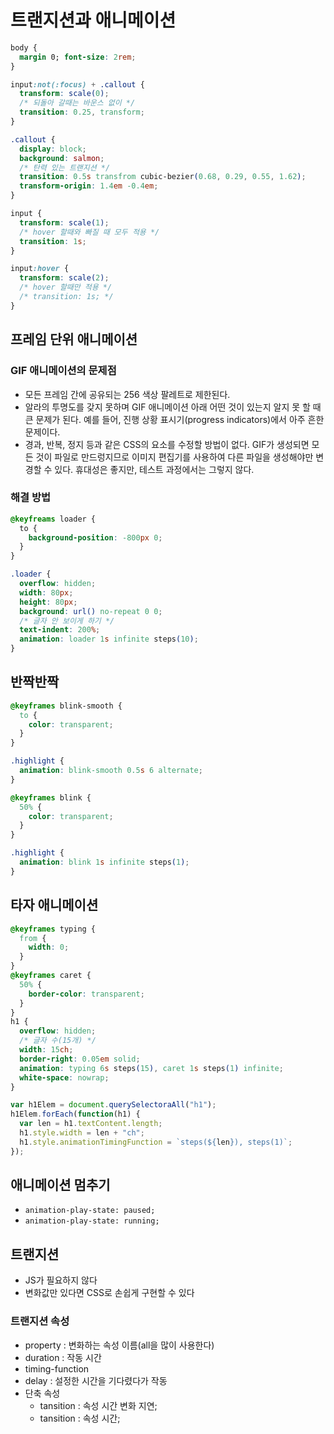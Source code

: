 # 트랜지션과 애니메이션

```css
body {
  margin 0; font-size: 2rem;
}

input:not(:focus) + .callout {
  transform: scale(0);
  /* 되돌아 갈때는 바운스 없이 */
  transition: 0.25, transform;
}

.callout {
  display: block;
  background: salmon;
  /* 탄력 있는 트랜지션 */
  transition: 0.5s transfrom cubic-bezier(0.68, 0.29, 0.55, 1.62);
  transform-origin: 1.4em -0.4em;
}
```

```css
input {
  transform: scale(1);
  /* hover 할때와 빠질 때 모두 적용 */
  transition: 1s;
}

input:hover {
  transform: scale(2);
  /* hover 할때만 적용 */
  /* transition: 1s; */
}
```

## 프레임 단위 애니메이션

### GIF 애니메이션의 문제점

- 모든 프레임 간에 공유되는 256 색상 팔레트로 제한된다.
- 알라의 투명도를 갖지 못하며 GIF 애니메이션 아래 어떤 것이 있는지 알지 못 할 때 큰 문제가 된다. 예를 들어, 진행 상황 표시기(progress indicators)에서 아주 흔한 문제이다.
- 경과, 반복, 정지 등과 같은 CSS의 요소를 수정할 방법이 없다. GIF가 생성되면 모든 것이 파일로 만드렁지므로 이미지 편집기를 사용하여 다른 파일을 생성해야만 변경할 수 있다. 휴대성은 좋지만, 테스트 과정에서는 그렇지 않다.

### 해결 방법

```css
@keyfreams loader {
  to {
    background-position: -800px 0;
  }
}

.loader {
  overflow: hidden;
  width: 80px;
  height: 80px;
  background: url() no-repeat 0 0;
  /* 글자 안 보이게 하기 */
  text-indent: 200%;
  animation: loader 1s infinite steps(10);
}
```

## 반짝반짝

```css
@keyframes blink-smooth {
  to {
    color: transparent;
  }
}

.highlight {
  animation: blink-smooth 0.5s 6 alternate;
}
```

```css
@keyframes blink {
  50% {
    color: transparent;
  }
}

.highlight {
  animation: blink 1s infinite steps(1);
}
```

## 타자 애니메이션

```css
@keyframes typing {
  from {
    width: 0;
  }
}
@keyframes caret {
  50% {
    border-color: transparent;
  }
}
h1 {
  overflow: hidden;
  /* 글자 수(15개) */
  width: 15ch;
  border-right: 0.05em solid;
  animation: typing 6s steps(15), caret 1s steps(1) infinite;
  white-space: nowrap;
}
```

```javascript
var h1Elem = document.querySelectoraAll("h1");
h1Elem.forEach(function(h1) {
  var len = h1.textContent.length;
  h1.style.width = len + "ch";
  h1.style.animationTimingFunction = `steps(${len}), steps(1)`;
});
```

## 애니메이션 멈추기

- `animation-play-state: paused;`
- `animation-play-state: running;`

## 트랜지션
- JS가 필요하지 않다
- 변화값만 있다면 CSS로 손쉽게 구현할 수 있다

### 트랜지션 속성
- property : 변화하는 속성 이름(all을 많이 사용한다)
- duration : 작동 시간
- timing-function
- delay : 설정한 시간을 기다렸다가 작동
- 단축 속성
  - tansition : 속성 시간 변화 지연;
  - tansition : 속성 시간;